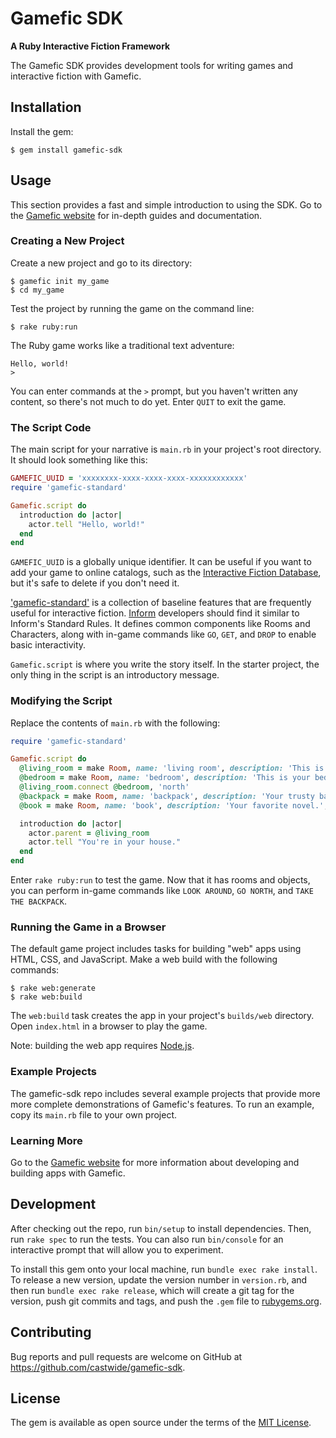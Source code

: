 # Gamefic SDK

**A Ruby Interactive Fiction Framework**

The Gamefic SDK provides development tools for writing games and interactive fiction with Gamefic.

## Installation

Install the gem:

    $ gem install gamefic-sdk

## Usage

This section provides a fast and simple introduction to using the SDK. Go to
the [Gamefic website](https://gamefic.com) for in-depth guides and
documentation.

### Creating a New Project

Create a new project and go to its directory:

    $ gamefic init my_game
    $ cd my_game

Test the project by running the game on the command line:

    $ rake ruby:run

The Ruby game works like a traditional text adventure:

    Hello, world!
    >

You can enter commands at the `>` prompt, but you haven't written any content,
so there's not much to do yet. Enter `QUIT` to exit the game.

### The Script Code

The main script for your narrative is `main.rb` in your project's root
directory. It should look something like this:

```ruby
GAMEFIC_UUID = 'xxxxxxxx-xxxx-xxxx-xxxx-xxxxxxxxxxxx'
require 'gamefic-standard'

Gamefic.script do
  introduction do |actor|
    actor.tell "Hello, world!"
  end
end
```

`GAMEFIC_UUID` is a globally unique identifier. It can be useful if you want to
add your game to online catalogs, such as the [Interactive Fiction Database](https://ifdb.tads.org/),
but it's safe to delete if you don't need it.

['gamefic-standard'](https://github.com/castwide/gamefic-standard) is a collection
of baseline features that are frequently useful for interactive fiction. [Inform](http://inform7.com/)
developers should find it similar to Inform's Standard Rules. It defines common
components like Rooms and Characters, along with in-game commands like `GO`,
`GET`, and `DROP` to enable basic interactivity.

`Gamefic.script` is where you write the story itself. In the starter project,
the only thing in the script is an introductory message.

### Modifying the Script

Replace the contents of `main.rb` with the following:

```ruby
require 'gamefic-standard'

Gamefic.script do
  @living_room = make Room, name: 'living room', description: 'This is your living room.'
  @bedroom = make Room, name: 'bedroom', description: 'This is your bedroom.'
  @living_room.connect @bedroom, 'north'
  @backpack = make Room, name: 'backpack', description: 'Your trusty backpack.', parent: @bedroom
  @book = make Room, name: 'book', description: 'Your favorite novel.', parent: @living_room

  introduction do |actor|
    actor.parent = @living_room
    actor.tell "You're in your house."
  end
end
```

Enter `rake ruby:run` to test the game. Now that it has rooms and objects, you
can perform in-game commands like `LOOK AROUND`, `GO NORTH`, and `TAKE THE BACKPACK`.

### Running the Game in a Browser

The default game project includes tasks for building "web" apps using HTML,
CSS, and JavaScript. Make a web build with the following commands:

```
$ rake web:generate
$ rake web:build
```

The `web:build` task creates the app in your project's `builds/web` directory.
Open `index.html` in a browser to play the game.

Note: building the web app requires [Node.js](https://nodejs.org).

### Example Projects

The gamefic-sdk repo includes several example projects that provide more
more complete demonstrations of Gamefic's features. To run an example, copy
its `main.rb` file to your own project.

### Learning More

Go to the [Gamefic website](https://gamefic.com) for more information about
developing and building apps with Gamefic.

## Development

After checking out the repo, run `bin/setup` to install dependencies. Then, run `rake spec` to run the tests. You can also run `bin/console` for an interactive prompt that will allow you to experiment.

To install this gem onto your local machine, run `bundle exec rake install`. To release a new version, update the version number in `version.rb`, and then run `bundle exec rake release`, which will create a git tag for the version, push git commits and tags, and push the `.gem` file to [rubygems.org](https://rubygems.org).

## Contributing

Bug reports and pull requests are welcome on GitHub at https://github.com/castwide/gamefic-sdk.

## License

The gem is available as open source under the terms of the [MIT License](https://opensource.org/licenses/MIT).
